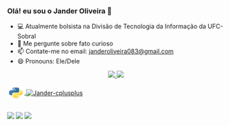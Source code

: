 ### Olá! eu sou o Jander Oliveira 👋

- 💻 Atualmente bolsista na Divisão de Tecnologia da Informação da UFC-Sobral
- 💬 Me pergunte sobre fato curioso
- 📫 Contate-me no email: janderoliveira083@gmail.com
- 😄 Pronouns: Ele/Dele

<div align="center">
  <a href="https://github.com/jander0">
  <img height="180em" src="https://github-readme-stats.vercel.app/api?username=jander0&show_icons=true&theme=dark&include_all_commits=true&count_private=true"/>
  <img height="180em" src="https://github-readme-stats.vercel.app/api/top-langs/?username=jander0&layout=compact&langs_count=7&theme=dark"/>
</div>
  <div style="display: inline_block"><br>
  <img align="center" alt="Jander-Python" height="30" width="40" src="https://raw.githubusercontent.com/devicons/devicon/master/icons/python/python-original.svg">
  <img align="center" alt="Jander-cplusplus" height="30" width="40" src="https://cdn.jsdelivr.net/gh/devicons/devicon/icons/cplusplus/cplusplus-original.svg">
</div>
  
  ##
  
 <div> 
  <a href="https://instagram.com/jander00" target="_blank"><img src="https://img.shields.io/badge/-Instagram-%23E4405F?style=for-the-badge&logo=instagram&logoColor=white" target="_blank"></a>
  <a href = "mailto:janderoliveira083@gmail.com"><img src="https://img.shields.io/badge/Gmail-D14836?style=for-the-badge&logo=gmail&logoColor=white" target="_blank"></a>
  <a href="https://www.linkedin.com/in/jander-oliveira-97b366209/" target="_blank"><img src="https://img.shields.io/badge/-LinkedIn-%230077B5?style=for-the-badge&logo=linkedin&logoColor=white" target="_blank"></a> 
   </div>
  
